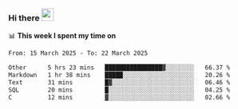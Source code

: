 ### Hi there <a href="https://www.gautamkrishnar.com/"><img src="https://media.giphy.com/media/hvRJCLFzcasrR4ia7z/giphy.gif" width="25px"></a>

📊 **This week I spent my time on**

<!--START_SECTION:waka-->

```txt
From: 15 March 2025 - To: 22 March 2025

Other      5 hrs 23 mins   ████████████████▓░░░░░░░░   66.37 %
Markdown   1 hr 38 mins    █████░░░░░░░░░░░░░░░░░░░░   20.26 %
Text       31 mins         █▓░░░░░░░░░░░░░░░░░░░░░░░   06.46 %
SQL        20 mins         █░░░░░░░░░░░░░░░░░░░░░░░░   04.25 %
C          12 mins         ▓░░░░░░░░░░░░░░░░░░░░░░░░   02.66 %
```

<!--END_SECTION:waka-->
